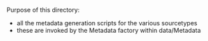 Purpose of this directory:
- all the metadata generation scripts for the various sourcetypes
- these are invoked by the Metadata factory within data/Metadata
